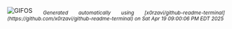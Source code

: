 <div align="justify">
<picture>
    <source media="(prefers-color-scheme: dark)" srcset="https://i.ibb.co/zH8PNGyX/output-gif.gif">
    <source media="(prefers-color-scheme: light)" srcset="https://i.ibb.co/zH8PNGyX/output-gif.gif">
    <img alt="GIFOS" src="https://i.ibb.co/zH8PNGyX/output-gif.gif">
</picture>
<sub><i>Generated automatically using [x0rzavi/github-readme-terminal](https://github.com/x0rzavi/github-readme-terminal) on Sat Apr 19 09:00:06 PM EDT 2025</i></sub>
</div>

<!--  -->